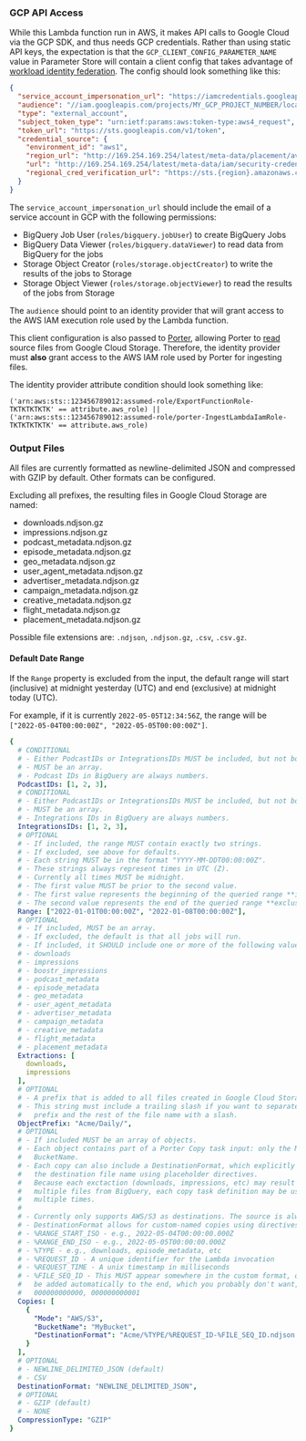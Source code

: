 ### GCP API Access

While this Lambda function run in AWS, it makes API calls to Google Cloud via the GCP SDK, and thus needs GCP credentials. Rather than using static API keys, the expectation is that the `GCP_CLIENT_CONFIG_PARAMETER_NAME` value in Parameter Store will contain a client config that takes advantage of [workload identity federation](https://cloud.google.com/iam/docs/workload-identity-federation). The config should look something like this:

```json
{
  "service_account_impersonation_url": "https://iamcredentials.googleapis.com/v1/projects/-/serviceAccounts/MY_SERVICE_ACCOUNT@MY_GCP_PROJECT_ID.iam.gserviceaccount.com:generateAccessToken",
  "audience": "//iam.googleapis.com/projects/MY_GCP_PROJECT_NUMBER/locations/global/workloadIdentityPools/MY_POOL_ID/providers/MY_PROVIDER_ID",
  "type": "external_account",
  "subject_token_type": "urn:ietf:params:aws:token-type:aws4_request",
  "token_url": "https://sts.googleapis.com/v1/token",
  "credential_source": {
    "environment_id": "aws1",
    "region_url": "http://169.254.169.254/latest/meta-data/placement/availability-zone",
    "url": "http://169.254.169.254/latest/meta-data/iam/security-credentials",
    "regional_cred_verification_url": "https://sts.{region}.amazonaws.com?Action=GetCallerIdentity&Version=2011-06-15"
  }
}
```

The `service_account_impersonation_url` should include the email of a service account in GCP with the following permissions:

- BigQuery Job User (`roles/bigquery.jobUser`) to create BigQuery Jobs
- BigQuery Data Viewer (`roles/bigquery.dataViewer`) to read data from BigQuery for the jobs
- Storage Object Creator (`roles/storage.objectCreator`) to write the results of the jobs to Storage
- Storage Object Viewer (`roles/storage.objectViewer`) to read the results of the jobs from Storage

The `audience` should point to an identity provider that will grant access to the AWS IAM execution role used by the Lambda function.

This client configuration is also passed to [Porter](https://github.com/PRX/Porter), allowing Porter to [read](https://github.com/PRX/Porter#google-cloud-storage-read-permissions) source files from Google Cloud Storage. Therefore, the identity provider must **also** grant access to the AWS IAM role used by Porter for ingesting files.

The identity provider attribute condition should look something like:

```
('arn:aws:sts::123456789012:assumed-role/ExportFunctionRole-TKTKTKTKTK' == attribute.aws_role) || ('arn:aws:sts::123456789012:assumed-role/porter-IngestLambdaIamRole-TKTKTKTKTK' == attribute.aws_role)
```

### Output Files

All files are currently formatted as newline-delimited JSON and compressed with GZIP by default. Other formats can be configured.

Excluding all prefixes, the resulting files in Google Cloud Storage are named:

- downloads.ndjson.gz
- impressions.ndjson.gz
- podcast_metadata.ndjson.gz
- episode_metadata.ndjson.gz
- geo_metadata.ndjson.gz
- user_agent_metadata.ndjson.gz
- advertiser_metadata.ndjson.gz
- campaign_metadata.ndjson.gz
- creative_metadata.ndjson.gz
- flight_metadata.ndjson.gz
- placement_metadata.ndjson.gz

Possible file extensions are: `.ndjson`, `.ndjson.gz`, `.csv`, `.csv.gz`.

#### Default Date Range

If the `Range` property is excluded from the input, the default range will start (inclusive) at midnight yesterday (UTC) and end (exclusive) at midnight today (UTC).

For example, if it is currently `2022-05-05T12:34:56Z`, the range will be `["2022-05-04T00:00:00Z", "2022-05-05T00:00:00Z"]`.

```yaml
{
  # CONDITIONAL
  # - Either PodcastIDs or IntegrationsIDs MUST be included, but not both.
  # - MUST be an array.
  # - Podcast IDs in BigQuery are always numbers.
  PodcastIDs: [1, 2, 3],
  # CONDITIONAL
  # - Either PodcastIDs or IntegrationsIDs MUST be included, but not both.
  # - MUST be an array.
  # - Integrations IDs in BigQuery are always numbers.
  IntegrationsIDs: [1, 2, 3],
  # OPTIONAL
  # - If included, the range MUST contain exactly two strings.
  # - If excluded, see above for defaults.
  # - Each string MUST be in the format "YYYY-MM-DDT00:00:00Z".
  # - These strings always represent times in UTC (Z).
  # - Currently all times MUST be midnight.
  # - The first value MUST be prior to the second value.
  # - The first value represents the beginning of the queried range **inclusive**.
  # - The second value represents the end of the queried range **exclusive**.
  Range: ["2022-01-01T00:00:00Z", "2022-01-08T00:00:00Z"],
  # OPTIONAL
  # - If included, MUST be an array.
  # - If excluded, the default is that all jobs will run.
  # - If included, it SHOULD include one or more of the following values:
  # - downloads
  # - impressions
  # - boostr_impressions
  # - podcast_metadata
  # - episode_metadata
  # - geo_metadata
  # - user_agent_metadata
  # - advertiser_metadata
  # - campaign_metadata
  # - creative_metadata
  # - flight_metadata
  # - placement_metadata
  Extractions: [
    downloads,
    impressions
  ],
  # OPTIONAL
  # - A prefix that is added to all files created in Google Cloud Storage.
  # - This string must include a trailing slash if you want to separate the
  #   prefix and the rest of the file name with a slash.
  ObjectPrefix: "Acme/Daily/",
  # OPTIONAL
  # - If included MUST be an array of objects.
  # - Each object contains part of a Porter Copy task input: only the Mode and
  #   BucketName.
  # - Each copy can also include a DestinationFormat, which explicitly defines
  #   the destination file name using placeholder directives.
  #   Because each exctaction (downloads, impressions, etc) may result in
  #   multiple files from BigQuery, each copy task definition may be used
  #   multiple times.
  #
  # - Currently only supports AWS/S3 as destinations. The source is always GCS.
  # - DestinationFormat allows for custom-named copies using directives:
  # - %RANGE_START_ISO - e.g., 2022-05-04T00:00:00.000Z
  # - %RANGE_END_ISO - e.g., 2022-05-05T00:00:00.000Z
  # - %TYPE - e.g., downloads, episode_metadata, etc
  # - %REQUEST_ID - A unique identifier for the Lambda invocation
  # - %REQUEST_TIME - A unix timestamp in milliseconds
  # - %FILE_SEQ_ID - This MUST appear somewhere in the custom format, or it will
  #   be added automatically to the end, which you probably don't want, e.g.,
  #   000000000000, 000000000001
  Copies: [
    {
      "Mode": "AWS/S3",
      "BucketName": "MyBucket",
      "DestinationFormat": "Acme/%TYPE/%REQUEST_ID-%FILE_SEQ_ID.ndjson.gz"
    }
  ],
  # OPTIONAL
  # - NEWLINE_DELIMITED_JSON (default)
  # - CSV
  DestinationFormat: "NEWLINE_DELIMITED_JSON",
  # OPTIONAL
  # - GZIP (default)
  # - NONE
  CompressionType: "GZIP"
}
```
